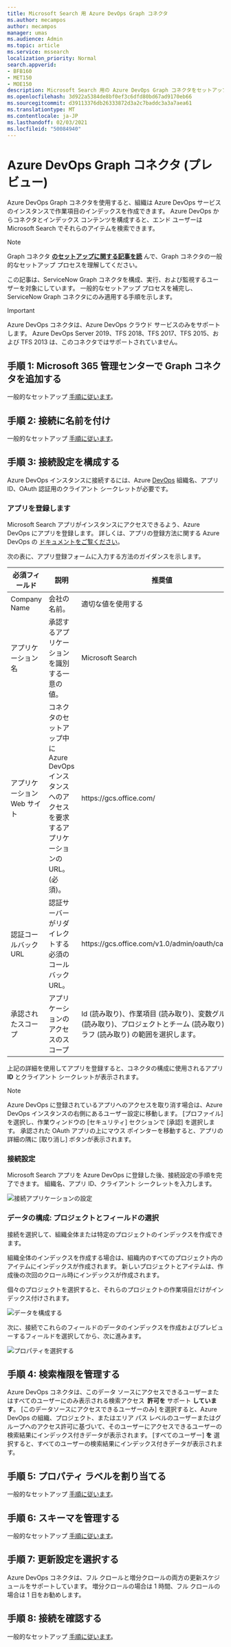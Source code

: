 ```yaml
---
title: Microsoft Search 用 Azure DevOps Graph コネクタ
ms.author: mecampos
author: mecampos
manager: umas
ms.audience: Admin
ms.topic: article
ms.service: mssearch
localization_priority: Normal
search.appverid:
- BFB160
- MET150
- MOE150
description: Microsoft Search 用の Azure DevOps Graph コネクタをセットアップする
ms.openlocfilehash: 3d922a5384de8bf0ef3c6dfd80bd67ad9170eb66
ms.sourcegitcommit: d39113376db26333872d3a2c7baddc3a3a7aea61
ms.translationtype: MT
ms.contentlocale: ja-JP
ms.lasthandoff: 02/03/2021
ms.locfileid: "50084940"
---
```

<!---Previous ms.author: shgrover --->

# <a name="azure-devops-graph-connector-preview"></a>Azure DevOps Graph コネクタ (プレビュー)

Azure DevOps Graph コネクタを使用すると、組織は Azure DevOps サービスのインスタンスで作業項目のインデックスを作成できます。 Azure DevOps からコネクタとインデックス コンテンツを構成すると、エンド ユーザーは Microsoft Search でそれらのアイテムを検索できます。

> [!NOTE]
> Graph コネクタ [**のセットアップに関する記事を読**](configure-connector.md) んで、Graph コネクタの一般的なセットアップ プロセスを理解してください。

この記事は、ServiceNow Graph コネクタを構成、実行、および監視するユーザーを対象にしています。 一般的なセットアップ プロセスを補完し、ServiceNow Graph コネクタにのみ適用する手順を示します。

>[!IMPORTANT]
>Azure DevOps コネクタは、Azure DevOps クラウド サービスのみをサポートします。 Azure DevOps Server 2019、TFS 2018、TFS 2017、TFS 2015、および TFS 2013 は、このコネクタではサポートされていません。

<!---## Before you get started-->

<!---Insert "Before you get started" recommendations for this data source-->

## <a name="step-1-add-a-graph-connector-in-the-microsoft-365-admin-center"></a>手順 1: Microsoft 365 管理センターで Graph コネクタを追加する

一般的なセットアップ [手順に従います](https://docs.microsoft.com/microsoftsearch/configure-connector)。
<!---If the above phrase does not apply, delete it and insert specific details for your data source that are different from general setup 
instructions.-->

## <a name="step-2-name-the-connection"></a>手順 2: 接続に名前を付け

一般的なセットアップ [手順に従います](https://docs.microsoft.com/microsoftsearch/configure-connector)。
<!---If the above phrase does not apply, delete it and insert specific details for your data source that are different from general setup 
instructions.-->

## <a name="step-3-configure-the-connection-settings"></a>手順 3: 接続設定を構成する

Azure DevOps インスタンスに接続するには、Azure [DevOps](https://docs.microsoft.com/azure/devops/organizations/accounts/create-organization) 組織名、アプリ ID、OAuth 認証用のクライアント シークレットが必要です。

### <a name="register-an-app"></a>アプリを登録します

Microsoft Search アプリがインスタンスにアクセスできるよう、Azure DevOps にアプリを登録します。 詳しくは、アプリの登録方法に関する Azure DevOps の [ドキュメントをご覧ください](https://docs.microsoft.com/azure/devops/integrate/get-started/authentication/oauth?view=azure-devops#register-your-app&preserve-view=true)。

次の表に、アプリ登録フォームに入力する方法のガイダンスを示します。

必須フィールド | 説明 | 推奨値
--- | --- | ---
| Company Name         | 会社の名前。 | 適切な値を使用する   |
| アプリケーション名     | 承認するアプリケーションを識別する一意の値。    | Microsoft Search     |
| アプリケーション Web サイト  | コネクタのセットアップ中に Azure DevOps インスタンスへのアクセスを要求するアプリケーションの URL。 (必須)。  | https://<span>gcs.office.</span>com/
| 認証コールバック URL        | 認証サーバーがリダイレクトする必須のコールバック URL。 | https://<span>gcs.office.</span>com/v1.0/admin/oauth/callback|
| 承認されたスコープ | アプリケーションのアクセスのスコープ | Id (読み取り)、作業項目 (読み取り)、変数グループ (読み取り)、プロジェクトとチーム (読み取り)、グラフ (読み取り) の範囲を選択します。|

上記の詳細を使用してアプリを登録すると、コネクタの構成に使用されるアプリ **ID** とクライアント シークレットが表示されます。

>[!NOTE]
>Azure DevOps に登録されているアプリへのアクセスを取り消す場合は、Azure DevOps インスタンスの右側にあるユーザー設定に移動します。 [プロファイル] を選択し、作業ウィンドウの [セキュリティ] セクションで [承認] を選択します。 承認された OAuth アプリの上にマウス ポインターを移動すると、アプリの詳細の隅に [取り消し] ボタンが表示されます。

### <a name="connection-settings"></a>接続設定

Microsoft Search アプリを Azure DevOps に登録した後、接続設定の手順を完了できます。 組織名、アプリ ID、クライアント シークレットを入力します。

![接続アプリケーションの設定](media/ADO_Connection_settings_2.png)

### <a name="configure-data-select-projects-and-fields"></a>データの構成: プロジェクトとフィールドの選択

接続を選択して、組織全体または特定のプロジェクトのインデックスを作成できます。

組織全体のインデックスを作成する場合は、組織内のすべてのプロジェクト内のアイテムにインデックスが作成されます。 新しいプロジェクトとアイテムは、作成後の次回のクロール時にインデックスが作成されます。

個々のプロジェクトを選択すると、それらのプロジェクトの作業項目だけがインデックス付けされます。

![データを構成する](media/ADO_Configure_data.png)

次に、接続でこれらのフィールドのデータのインデックスを作成およびプレビューするフィールドを選択してから、次に進みます。

![プロパティを選択する](media/ADO_choose_properties.png)

## <a name="step-4-manage-search-permissions"></a>手順 4: 検索権限を管理する

Azure DevOps コネクタは、このデータ ソースにアクセスできるユーザーまたはすべてのユーザーにのみ表示される検索アクセス  **許可を** サポート **しています**。 [このデータソースにアクセスできるユーザーのみ] を選択すると、Azure DevOps の組織、プロジェクト、またはエリア パス レベルのユーザーまたはグループへのアクセス許可に基づいて、そのユーザーにアクセスできるユーザーの検索結果にインデックス付きデータが表示されます。 [すべてのユーザー] **を** 選択すると、すべてのユーザーの検索結果にインデックス付きデータが表示されます。

## <a name="step-5-assign-property-labels"></a>手順 5: プロパティ ラベルを割り当てる

一般的なセットアップ [手順に従います](https://docs.microsoft.com/microsoftsearch/configure-connector)。

## <a name="step-6-manage-schema"></a>手順 6: スキーマを管理する

一般的なセットアップ [手順に従います](https://docs.microsoft.com/microsoftsearch/configure-connector)。

## <a name="step-7-choose-refresh-settings"></a>手順 7: 更新設定を選択する

Azure DevOps コネクタは、フル クロールと増分クロールの両方の更新スケジュールをサポートしています。
増分クロールの場合は 1 時間、フル クロールの場合は 1 日をお勧めします。

## <a name="step-8-review-connection"></a>手順 8: 接続を確認する

一般的なセットアップ [手順に従います](https://docs.microsoft.com/microsoftsearch/configure-connector)。
<!---If the above phrase does not apply, delete it and insert specific details for your data source that are different from general setup 
instructions.-->

<!---## Troubleshooting-->
<!---Insert troubleshooting recommendations for this data source-->

<!---## Limitations-->
<!---Insert limitations for this data source-->
